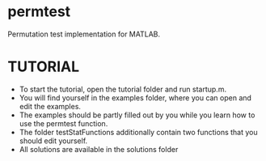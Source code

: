 # permtest
Permutation test implementation for MATLAB.

# TUTORIAL
- To start the tutorial, open the tutorial folder and run startup.m.
- You will find yourself in the examples folder, where you can open and edit the examples.
- The examples should be partly filled out by you while you learn how to use the permtest function.
- The folder testStatFunctions additionally contain two functions that you should edit yourself.
- All solutions are available in the solutions folder
